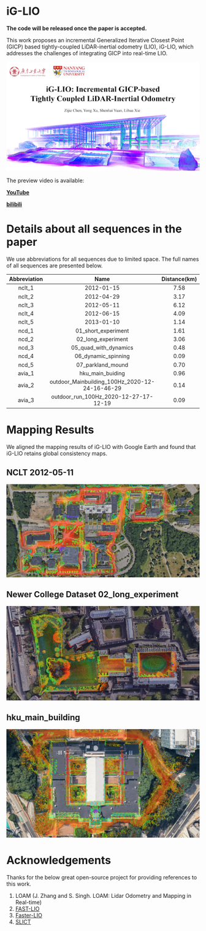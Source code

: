 # iG-LIO

**The code will be released once the paper is accepted.**



This work proposes an incremental Generalized Iterative Closest Point (GICP) based tightly-coupled LiDAR-inertial odometry (LIO), iG-LIO, which addresses the challenges of integrating GICP into real-time LIO. 

![ig_lio_cover](figures\ig_lio_cover.png)

The preview video is available: 

**[YouTube ](https://youtu.be/VZV84s6Sok4)**

**[bilibili](https://www.bilibili.com/video/BV1fj411X7U6/?vd_source=a23d841c4ace01eddfe9603b21e7891f)**

# Details about all sequences in the paper

We use abbreviations for all sequences due to limited space. The full names of all sequences are presented below.

| Abbreviation |                      Name                      | Distance(km) |
| :----------: | :--------------------------------------------: | :----------: |
|    nclt_1    |                   2012-01-15                   |     7.58     |
|    nclt_2    |                   2012-04-29                   |     3.17     |
|    nclt_3    |                   2012-05-11                   |     6.12     |
|    nclt_4    |                   2012-06-15                   |     4.09     |
|    nclt_5    |                   2013-01-10                   |     1.14     |
|    ncd_1     |              01_short_experiment               |     1.61     |
|    ncd_2     |               02_long_experiment               |     3.06     |
|    ncd_3     |             05_quad_with_dynamics              |     0.48     |
|    ncd_4     |              06_dynamic_spinning               |     0.09     |
|    ncd_5     |               07_parkland_mound                |     0.70     |
|    avia_1    |                hku_main_buiding                |     0.96     |
|    avia_2    | outdoor_Mainbuilding_100Hz_2020-12-24-16-46-29 |     0.14     |
|    avia_3    |     outdoor_run_100Hz_2020-12-27-17-12-19      |     0.09     |

# Mapping Results

We aligned the mapping results of iG-LIO with Google Earth and found that iG-LIO retains global consistency maps.

## NCLT 2012-05-11

![ig_nclt](figures\ig_nclt.png)

## Newer College Dataset 02_long_experiment

![ig_ncd](figures\ig_ncd.png)

## hku_main_building

![ig_hku](figures\ig_hku.png)

# Acknowledgements

Thanks for the below great open-source project for providing references to this work.

1. LOAM (J. Zhang and S. Singh. LOAM: Lidar Odometry and Mapping in Real-time)
2. [FAST-LIO](https://github.com/hku-mars/FAST_LIO)
3. [Faster-LIO](https://github.com/gaoxiang12/faster-lio)
4. [SLICT](https://github.com/brytsknguyen/slict)